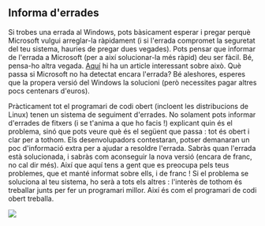 

<div id="corps">

<h2>Informa d'errades</h2>

Si trobes una errada al Windows, pots bàsicament esperar i pregar perquè Microsoft vulgui arreglar-la ràpidament (i si l'errada compromet la seguretat del teu sistema, hauries de pregar dues vegades). Pots pensar que informar de l'errada a Microsoft (per a així solucionar-la més ràpid) deu ser fàcil. Bé, pensa-ho altra vegada. <a href="http://www.oreillynet.com/mac/blog/2002/06/mission_impossible_submitting.html">Aquí</a> hi ha un article interessant sobre això. Què passa si Microsoft no ha detectat encara l'errada? Bé aleshores, esperes que la propera versió del Windows la solucioni (però necessites pagar altres pocs centenars d'euros).

Pràcticament tot el programari de codi obert (incloent les distribucions de Linux) tenen un sistema de seguiment d'errades. No solament pots informar d'errades de fitxers (i se t'anima a que ho facis !) explicant quin és el problema, sinó que pots veure què és el següent que passa : tot és obert i clar per a tothom. Els desenvolupadors contestaran, potser demanaran un poc d'informació extra per a ajudar a resoldre l'errada. Sabràs quan l'errada està solucionada, i sabràs com aconseguir la nova versió (encara de franc, no cal dir més). Així que aquí tens a gent que es preocupa pels teus problemes, que et manté informat sobre ells, i de franc ! Si el problema se soluciona al teu sistema, ho serà a tots els altres : l'interès de tothom és treballar junts per fer un programari millor. Així és com el programari de codi obert treballa.

<img src="Images/report_bugs_thumb.png" />

</div>


